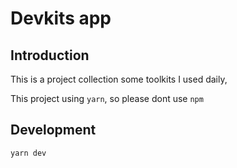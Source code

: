 # Devkits app

## Introduction

This is a project collection some toolkits I used daily,

This project using `yarn`, so please dont use `npm`

## Development

```
yarn dev
```
